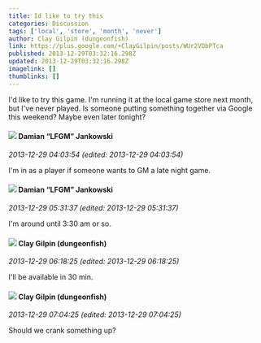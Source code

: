 ```yaml
---
title: Id like to try this
categories: Discussion
tags: ['local', 'store', 'month', 'never']
author: Clay Gilpin (dungeonfish)
link: https://plus.google.com/+ClayGilpin/posts/WUr2VDbPTca
published: 2013-12-29T03:32:16.298Z
updated: 2013-12-29T03:32:16.298Z
imagelink: []
thumblinks: []
---
```


I&#39;d like to try this game. I&#39;m running it at the local game store next month, but I&#39;ve never played. Is someone putting something together via Google this weekend? Maybe even later tonight?
<div id='comment z133z5whcvaczzbxk04cgrmx4vbuhvjx1lc0k'>
  <h4><img src='{{site.baseurl}}//images/avatars/100476170927206311405_photo.jpg'> Damian “LFGM” Jankowski</h4>
      <p><cite>2013-12-29 04:03:54 (edited: 2013-12-29 04:03:54)</cite></p>
        <p>I&#39;m in as a player if someone wants to GM a late night game.</p>
</div>
        

<div id='comment z133z5whcvaczzbxk04cgrmx4vbuhvjx1lc0k'>
  <h4><img src='{{site.baseurl}}//images/avatars/100476170927206311405_photo.jpg'> Damian “LFGM” Jankowski</h4>
      <p><cite>2013-12-29 05:31:37 (edited: 2013-12-29 05:31:37)</cite></p>
        <p>I&#39;m around until 3:30 am or so.</p>
</div>
        

<div id='comment z133z5whcvaczzbxk04cgrmx4vbuhvjx1lc0k'>
  <h4><img src='{{site.baseurl}}//images/avatars/117038069519773891349_photo.jpg'> Clay Gilpin (dungeonfish)</h4>
      <p><cite>2013-12-29 06:18:25 (edited: 2013-12-29 06:18:25)</cite></p>
        <p>I&#39;ll be available in 30 min.</p>
</div>
        

<div id='comment z133z5whcvaczzbxk04cgrmx4vbuhvjx1lc0k'>
  <h4><img src='{{site.baseurl}}//images/avatars/117038069519773891349_photo.jpg'> Clay Gilpin (dungeonfish)</h4>
      <p><cite>2013-12-29 07:04:25 (edited: 2013-12-29 07:04:25)</cite></p>
        <p>Should we crank something up?</p>
</div>
        